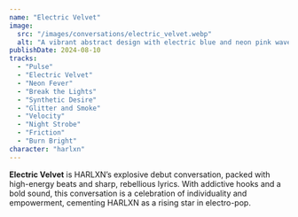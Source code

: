 ```yaml
---
name: "Electric Velvet"
image:
  src: "/images/conversations/electric_velvet.webp"
  alt: "A vibrant abstract design with electric blue and neon pink waves blending like velvet on a dark, pulsating background, evoking energy and edginess."
publishDate: 2024-08-10
tracks:
  - "Pulse"
  - "Electric Velvet"
  - "Neon Fever"
  - "Break the Lights"
  - "Synthetic Desire"
  - "Glitter and Smoke"
  - "Velocity"
  - "Night Strobe"
  - "Friction"
  - "Burn Bright"
character: "harlxn"
---
```


**Electric Velvet** is HARLXN’s explosive debut conversation, packed with high-energy beats and sharp, rebellious lyrics. With addictive hooks and a bold sound, this conversation is a celebration of individuality and empowerment, cementing HARLXN as a rising star in electro-pop.
